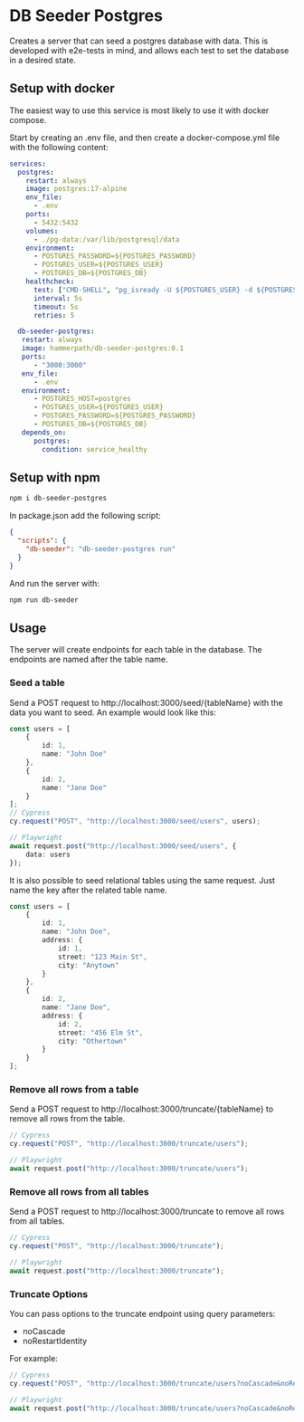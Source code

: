 # DB Seeder Postgres

Creates a server that can seed a postgres database with data. This is developed with e2e-tests in mind, and allows each test to set the database in a desired state.

## Setup with docker

The easiest way to use this service is most likely to use it with docker compose.

Start by creating an .env file, and then create a docker-compose.yml file with the following content:

```yml
services:
  postgres:
    restart: always
    image: postgres:17-alpine
    env_file:
      - .env
    ports:
      - 5432:5432
    volumes:
      - ./pg-data:/var/lib/postgresql/data
    environment:
      - POSTGRES_PASSWORD=${POSTGRES_PASSWORD}
      - POSTGRES_USER=${POSTGRES_USER}
      - POSTGRES_DB=${POSTGRES_DB}
    healthcheck:
      test: ["CMD-SHELL", "pg_isready -U ${POSTGRES_USER} -d ${POSTGRES_DB}"]
      interval: 5s
      timeout: 5s
      retries: 5

  db-seeder-postgres:
   restart: always
   image: hammerpath/db-seeder-postgres:0.1
   ports:
      - "3000:3000"
   env_file:
      - .env
   environment:
      - POSTGRES_HOST=postgres
      - POSTGRES_USER=${POSTGRES_USER}
      - POSTGRES_PASSWORD=${POSTGRES_PASSWORD}
      - POSTGRES_DB=${POSTGRES_DB}
   depends_on:
      postgres:
        condition: service_healthy
```

## Setup with npm

```bash
npm i db-seeder-postgres
```

In package.json add the following script:

```json
{
  "scripts": {
    "db-seeder": "db-seeder-postgres run"
  }
}
```

And run the server with:

```bash
npm run db-seeder
```

## Usage

The server will create endpoints for each table in the database. The endpoints are named after the table name.

### Seed a table

Send a POST request to http://localhost:3000/seed/{tableName} with the data you want to seed. An example would look like this:

```typescript
const users = [
    {
        id: 1,
        name: "John Doe"
    },
    {
        id: 2,
        name: "Jane Doe"
    }
];
// Cypress
cy.request("POST", "http://localhost:3000/seed/users", users);

// Playwright
await request.post("http://localhost:3000/seed/users", {
    data: users
});
```

It is also possible to seed relational tables using the same request. Just name the key after the related table name.

```typescript
const users = [
    {
        id: 1,
        name: "John Doe",
        address: {
            id: 1,
            street: "123 Main St",
            city: "Anytown"
        }
    },
    {
        id: 2,
        name: "Jane Doe",
        address: {
            id: 2,
            street: "456 Elm St",
            city: "Othertown"
        }
    }
];
```

### Remove all rows from a table

Send a POST request to http://localhost:3000/truncate/{tableName} to remove all rows from the table.

```typescript
// Cypress
cy.request("POST", "http://localhost:3000/truncate/users");

// Playwright
await request.post("http://localhost:3000/truncate/users");
```

### Remove all rows from all tables

Send a POST request to http://localhost:3000/truncate to remove all rows from all tables.

```typescript
// Cypress
cy.request("POST", "http://localhost:3000/truncate");

// Playwright
await request.post("http://localhost:3000/truncate");
```

### Truncate Options

You can pass options to the truncate endpoint using query parameters:

- noCascade
- noRestartIdentity

For example:

```typescript
// Cypress
cy.request("POST", "http://localhost:3000/truncate/users?noCascade&noRestartIdentity");

// Playwright
await request.post("http://localhost:3000/truncate/users?noCascade&noRestartIdentity");
```
